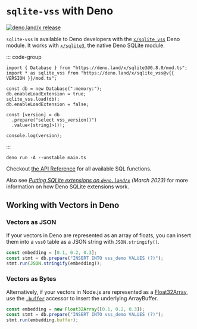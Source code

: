 <script setup>
import { data } from '../project.data.ts'
const { VERSION } = data;
</script>

# `sqlite-vss` with Deno

[![deno.land/x release](https://img.shields.io/github/v/release/asg017/sqlite-vss?color=fef8d2&include_prereleases&label=deno.land%2Fx&logo=deno)](https://deno.land/x/sqlite_vss)

`sqlite-vss` is available to Deno developers with the [`x/sqlite_vss`](https://deno.land/x/sqlite_vss) Deno module. It works with [`x/sqlite3`](https://deno.land/x/sqlite3), the native Deno SQLite module.

::: code-group

```ts-vue [main.ts]
import { Database } from "https://deno.land/x/sqlite3@0.8.0/mod.ts";
import * as sqlite_vss from "https://deno.land/x/sqlite_vss@v{{ VERSION }}/mod.ts";

const db = new Database(":memory:");
db.enableLoadExtension = true;
sqlite_vss.load(db);
db.enableLoadExtension = false;

const [version] = db
  .prepare("select vss_version()")
  .value<[string]>()!;

console.log(version);
```

:::

```bash-vue
deno run -A --unstable main.ts
```

Checkout [the API Reference](./api-reference) for all available SQL functions.

Also see _[Putting SQLite extensions on `deno.land/x`](https://observablehq.com/@asg017/making-sqlite-extensions-npm-installable-and-deno) (March 2023)_ for more information on how Deno SQLite extensions work.

## Working with Vectors in Deno

### Vectors as JSON

If your vectors in Deno are represented as an array of floats, you can insert them into a `vss0` table as a JSON string with `JSON.stringify()`.

```js
const embedding = [0.1, 0.2, 0.3];
const stmt = db.prepare("INSERT INTO vss_demo VALUES (?)");
stmt.run(JSON.stringify(embedding));
```

### Vectors as Bytes

Alternatively, if your vectors in Node.js are represented as a [Float32Array](https://developer.mozilla.org/en-US/docs/Web/JavaScript/Reference/Global_Objects/Float32Array), use the [`.buffer`](https://developer.mozilla.org/en-US/docs/Web/JavaScript/Reference/Global_Objects/TypedArray/buffer) accessor to insert the underlying ArrayBuffer.

```js
const embedding = new Float32Array([0.1, 0.2, 0.3]);
const stmt = db.prepare("INSERT INTO vss_demo VALUES (?)");
stmt.run(embedding.buffer);
```

